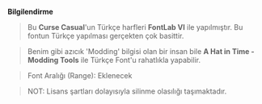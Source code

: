 **Bilgilendirme**
> Bu **Curse Casual**'un Türkçe harfleri **FontLab VI** ile yapılmıştır. Bu fontun Türkçe yapılması gerçekten çok basittir.

> Benim gibi azıcık 'Modding' bilgisi olan bir insan bile **A Hat in Time - Modding Tools** ile Türkçe Font'u rahatlıkla yapabilir.

> Font Aralığı (Range): Eklenecek

> NOT: Lisans şartları dolayısıyla silinme olasılığı taşımaktadır.
